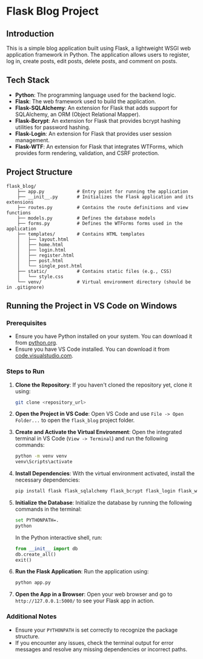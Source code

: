 # Flask Blog Project

## Introduction

This is a simple blog application built using Flask, a lightweight WSGI web application framework in Python. The application allows users to register, log in, create posts, edit posts, delete posts, and comment on posts.

## Tech Stack

- **Python**: The programming language used for the backend logic.
- **Flask**: The web framework used to build the application.
- **Flask-SQLAlchemy**: An extension for Flask that adds support for SQLAlchemy, an ORM (Object Relational Mapper).
- **Flask-Bcrypt**: An extension for Flask that provides bcrypt hashing utilities for password hashing.
- **Flask-Login**: An extension for Flask that provides user session management.
- **Flask-WTF**: An extension for Flask that integrates WTForms, which provides form rendering, validation, and CSRF protection.

## Project Structure

```
flask_blog/
    ├── app.py            # Entry point for running the application
    ├── __init__.py       # Initializes the Flask application and its extensions
    ├── routes.py         # Contains the route definitions and view functions
    ├── models.py         # Defines the database models
    ├── forms.py          # Defines the WTForms forms used in the application
    ├── templates/        # Contains HTML templates
    │   ├── layout.html
    │   ├── home.html
    │   ├── login.html
    │   ├── register.html
    │   ├── post.html
    │   └── single_post.html
    ├── static/           # Contains static files (e.g., CSS)
    │   └── style.css
    └── venv/             # Virtual environment directory (should be in .gitignore)
```

## Running the Project in VS Code on Windows

### Prerequisites

- Ensure you have Python installed on your system. You can download it from [python.org](https://www.python.org/).
- Ensure you have VS Code installed. You can download it from [code.visualstudio.com](https://code.visualstudio.com/).

### Steps to Run

1. **Clone the Repository**:
   If you haven't cloned the repository yet, clone it using:

   ```sh
   git clone <repository_url>
   ```

2. **Open the Project in VS Code**:
   Open VS Code and use `File -> Open Folder...` to open the `flask_blog` project folder.

3. **Create and Activate the Virtual Environment**:
   Open the integrated terminal in VS Code (`View -> Terminal`) and run the following commands:

   ```sh
   python -m venv venv
   venv\Scripts\activate
   ```

4. **Install Dependencies**:
   With the virtual environment activated, install the necessary dependencies:

   ```sh
   pip install flask flask_sqlalchemy flask_bcrypt flask_login flask_wtf wtforms
   ```

5. **Initialize the Database**:
   Initialize the database by running the following commands in the terminal:

   ```sh
   set PYTHONPATH=.
   python
   ```

   In the Python interactive shell, run:

   ```python
   from __init__ import db
   db.create_all()
   exit()
   ```

6. **Run the Flask Application**:
   Run the application using:

   ```sh
   python app.py
   ```

7. **Open the App in a Browser**:
   Open your web browser and go to `http://127.0.0.1:5000/` to see your Flask app in action.

### Additional Notes

- Ensure your `PYTHONPATH` is set correctly to recognize the package structure.
- If you encounter any issues, check the terminal output for error messages and resolve any missing dependencies or incorrect paths.
